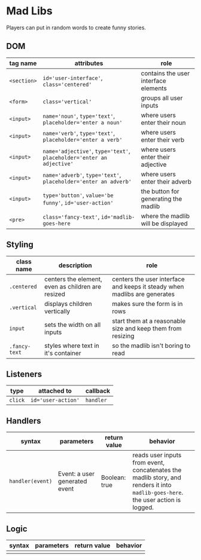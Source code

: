 # Mad Libs

Players can put in random words to create funny stories.

## DOM

| tag name    | attributes                                                            | role                                 |
| ----------- | --------------------------------------------------------------------- | ------------------------------------ |
| `<section>` | `id='user-interface'`, `class='centered'`                             | contains the user interface elements |
| `<form>`    | `class='vertical'`                                                    | groups all user inputs               |
| `<input>`   | `name='noun'`, `type='text'`, `placeholder='enter a noun'`            | where users enter their noun         |
| `<input>`   | `name='verb'`, `type='text'`, `placeholder='enter a verb'`            | where users enter their verb         |
| `<input>`   | `name='adjective'`, `type='text'`, `placeholder='enter an adjective'` | where users enter their adjective    |
| `<input>`   | `name='adverb'`, `type='text'`, `placeholder='enter an adverb'`       | where users enter their adverb       |
| `<input>`   | `type='button'`, `value='be funny'`, `id='user-action'`               | the button for generating the madlib |
| `<pre>`     | `class='fancy-text'`, `id='madlib-goes-here`                          | where the madlib will be displayed   |

## Styling

| class name    | description                                       | role                                                                      |
| ------------- | ------------------------------------------------- | ------------------------------------------------------------------------- |
| `.centered`   | centers the element, even as children are resized | centers the user interface and keeps it steady when madlibs are generates |
| `.vertical`   | displays children vertically                      | makes sure the form is in rows                                            |
| `input`       | sets the width on all inputs                      | start them at a reasonable size and keep them from resizing               |
| `.fancy-text` | styles where text in it's container               | so the madlib isn't boring to read                                        |

## Listeners

| type    | attached to        | callback  |
| ------- | ------------------ | --------- |
| `click` | `id='user-action'` | `handler` |

## Handlers

| syntax           | parameters                    | return value  | behavior                                                                                                                        |
| ---------------- | ----------------------------- | ------------- | ------------------------------------------------------------------------------------------------------------------------------- |
| `handler(event)` | Event: a user generated event | Boolean: true | reads user inputs from event, concatenates the madlib story, and renders it into `madlib-goes-here`. the user action is logged. |

## Logic

| syntax | parameters | return value | behavior |
| ------ | ---------- | ------------ | -------- |
|        |            |              |          |
